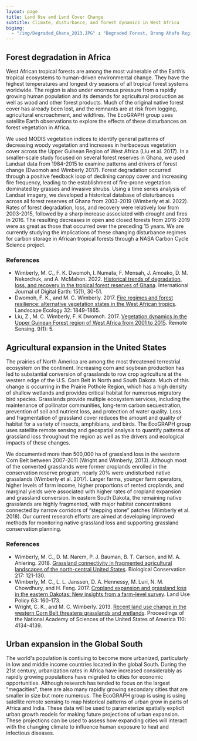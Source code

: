 ```yaml
---
layout: page
title: Land Use and Land Cover Change
subtitle: Climate, disturbance, and forest dynamics in West Africa
bigimg: 
  - "/img/Degraded_Ghana_2013.JPG" : "Degraded Forest, Brong Ahafo Region of Ghana"
---
```


## Forest degradation in Africa
West African tropical forests are among the most vulnerable of the Earth’s tropical ecosystems to human-driven environmental change. They have the highest temperatures and longest dry seasons of all tropical forest systems worldwide. The region is also under enormous pressure from a rapidly growing human population and its demands for agricultural production as well as wood and other forest products. Much of the original native forest cover has already been lost, and the remnants are at risk from logging, agricultural encroachment, and wildfires. The EcoGRAPH group uses satellite Earth observations to explore the effects of these disturbances on forest vegetation in Africa.

We used MODIS vegetation indices to identify general patterns of decreasing woody vegetation and increases in herbaceous vegetation cover across the Upper Guinean Region of West Africa (Liu et al. 2017). In a smaller-scale study focused on several forest reserves in Ghana, we used Landsat data from 1984-2015 to examine patterns and drivers of forest change (Dwomoh and Wimberly 2017). Forest degradation occurred through a positive feedback loop of declining canopy cover and increasing fire frequency, leading to the establishment of fire-prone vegetation dominated by grasses and invasive shrubs. Using a time series analysis of Landsat imagery, we developed a historical database of disturbances across all forest reserves of Ghana from 2003-2019 (Wimberly et al. 2022). Rates of forest degradation, loss, and recovery were relatively low from 2003-2015, followed by a sharp increase associated with drought and fires in 2016. The resulting decreases in open and closed forests from 2016-2019 were as great as those that occurred over the preceding 15 years.  We are currently studying the implications of these changing disturbance regimes for carbon storage in African tropical forests through a NASA Carbon Cycle Science project.

### References
* Wimberly, M. C., F. K. Dwomoh, I. Numata, F. Mensah, J. Amoako, D. M. Nekorchuk, and A. McMahon. 2022. [Historical trends of degradation, loss, and recovery in the tropical forest reserves of Ghana](https://www.tandfonline.com/doi/full/10.1080/17538947.2021.2012533). International Journal of Digital Earth: 15(1), 30-51.
* Dwomoh, F. K., and M. C. Wimberly. 2017. [Fire regimes and forest resilience: alternative vegetation states in the West African tropics](https://link.springer.com/article/10.1007/s10980-017-0553-4). Landscape Ecology 32: 1849-1865.
* Liu, Z., M. C. Wimberly, F. K Dwomoh. 2017. [Vegetation dynamics in the Upper Guinean Forest region of West Africa from 2001 to 2015](https://www.mdpi.com/2072-4292/9/1/5). Remote Sensing. 9(1): 5. 

## Agricultural expansion in the United States
The prairies of North America are among the most threatened terrestrial ecosystem on the continent. Increasing corn and soybean production has led to substantial conversion of grasslands to row crop agriculture at the western edge of the U.S. Corn Belt in North and South Dakota. Much of this change is occurring in the Prairie Pothole Region, which has a high density of shallow wetlands and provides critical habitat for numerous migratory bird species. Grasslands provide multiple ecosystem services, including the maintenance of pollinator communities, long-term carbon sequestration, prevention of soil and nutrient loss, and protection of water quality. Loss and fragmentation of grassland cover reduces the amount and quality of habitat for a variety of insects, amphibians, and birds. The EcoGRAPH group uses satellite remote sensing and geospatial analysis to quantify patterns of grassland loss throughout the region as well as the drivers and ecological impacts of these changes. 

We documented more than 500,000 ha of grassland loss in the western Corn Belt between 2007-2011 (Wright and Wimberly, 2013).  Although most of the converted grasslands were former croplands enrolled in the conservation reserve program, nearly 20% were undisturbed native grasslands (Wimberly et al. 2017). Larger farms, younger farm operators, higher levels of farm income, higher proportions of rented croplands, and marginal yields were associated with higher rates of cropland expansion and grassland conversion. In eastern South Dakota, the remaining native grasslands are highly fragmented, with major habitat concentrations connected by narrow corridors of “stepping stone” patches (Wimberly et al. 2018). Our current research efforts are aimed at developing improved methods for monitoring native grassland loss and supporting grassland conservation planning.

### References
* Wimberly, M. C., D. M. Narem, P. J. Bauman, B. T. Carlson, and M. A. Ahlering. 2018. [Grassland connectivity in fragmented agricultural landscapes of the north-central United States](https://www.sciencedirect.com/science/article/pii/S0006320717311308). Biological Conservation 217: 121-130.
* Wimberly, M. C., L. L. Janssen, D. A. Hennessy, M. Luri, N. M. Chowdhury, and H. Feng. 2017. [Cropland expansion and grassland loss in the eastern Dakotas: New insights from a farm-level survey](https://www.sciencedirect.com/science/article/pii/S0264837716310857). Land Use Policy 63: 160-173.
* Wright, C. K., and M. C. Wimberly. 2013. [Recent land use change in the western Corn Belt threatens grasslands and wetlands](http://www.pnas.org/content/110/10/4134). Proceedings of the National Academy of Sciences of the United States of America 110: 4134-4139. 

## Urban expansion in the Global South
The world's population is contiuing to become more urbanized, particularly in low and middle income countries located in the global South. During the 21st century, urbanization rates in Africa have increased considerably as rapidly growing populations have migrated to cities for economic opportunities. Although research has tended to focus on the largest "megacities", there are also many rapidly growing secondary cities that are smaller in size but more numerous. The EcoGRAPH group is using is using satellite remote sensing to map historical patterns of urban grow in parts of Africa and India. These data will be used to parameterize spatially explicit urban growth models for making future projections of urban expansion. These projections can be used to assess how expanding cities will interact with the changing climate to influence human exposure to heat and infectious diseases.
